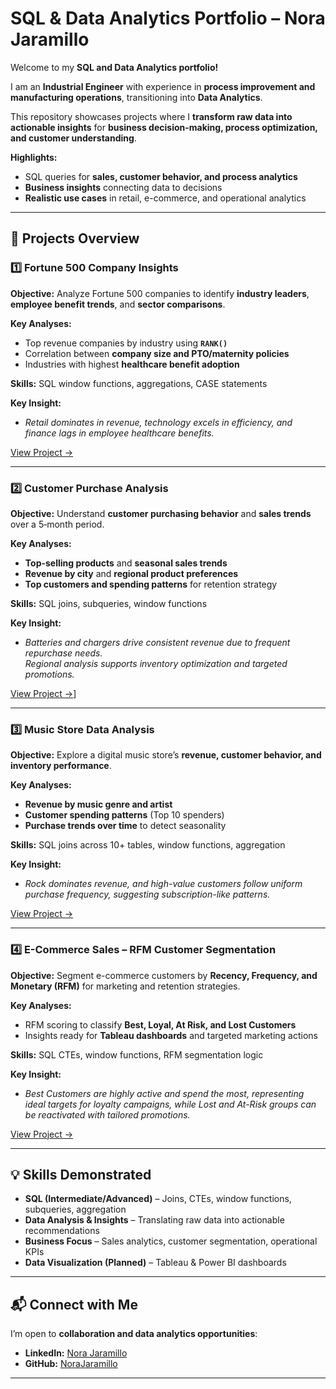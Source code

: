# **SQL & Data Analytics Portfolio – Nora Jaramillo**  

Welcome to my **SQL and Data Analytics portfolio!**  

I am an **Industrial Engineer** with experience in **process improvement and manufacturing operations**, transitioning into **Data Analytics**.  

This repository showcases projects where I **transform raw data into actionable insights** for **business decision-making, process optimization, and customer understanding**.  

**Highlights:**  
- SQL queries for **sales, customer behavior, and process analytics**  
- **Business insights** connecting data to decisions  
- **Realistic use cases** in retail, e-commerce, and operational analytics  

---

## **📂 Projects Overview**

### **1️⃣ Fortune 500 Company Insights**
**Objective:** Analyze Fortune 500 companies to identify **industry leaders**, **employee benefit trends**, and **sector comparisons**.  

**Key Analyses:**  
- Top revenue companies by industry using **`RANK()`**  
- Correlation between **company size and PTO/maternity policies**  
- Industries with highest **healthcare benefit adoption**  

**Skills:** SQL window functions, aggregations, CASE statements  

**Key Insight:**  
- *Retail dominates in revenue, technology excels in efficiency, and finance lags in employee healthcare benefits.*  

[View Project →](Fortune%20500%20Analysis.md)  

---

### **2️⃣ Customer Purchase Analysis**  
**Objective:** Understand **customer purchasing behavior** and **sales trends** over a 5‑month period.  

**Key Analyses:**  
- **Top-selling products** and **seasonal sales trends**  
- **Revenue by city** and **regional product preferences**  
- **Top customers and spending patterns** for retention strategy  

**Skills:** SQL joins, subqueries, window functions  

**Key Insight:**  
- *Batteries and chargers drive consistent revenue due to frequent repurchase needs.  
  Regional analysis supports inventory optimization and targeted promotions.*  

[View Project →](https://github.com/NoraJaramillo/SQL/blob/main/Customer%20Purchase%20Analysis)]


---

### **3️⃣ Music Store Data Analysis**  
**Objective:** Explore a digital music store’s **revenue, customer behavior, and inventory performance**.  

**Key Analyses:**  
- **Revenue by music genre and artist**  
- **Customer spending patterns** (Top 10 spenders)  
- **Purchase trends over time** to detect seasonality  

**Skills:** SQL joins across 10+ tables, window functions, aggregation  

**Key Insight:**  
- *Rock dominates revenue, and high-value customers follow uniform purchase frequency, suggesting subscription-like patterns.*  

[View Project →](Music%20Store%20Data%20Analysis.md)  

---

### **4️⃣ E-Commerce Sales – RFM Customer Segmentation**  
**Objective:** Segment e-commerce customers by **Recency, Frequency, and Monetary (RFM)** for marketing and retention strategies.  

**Key Analyses:**  
- RFM scoring to classify **Best, Loyal, At Risk, and Lost Customers**  
- Insights ready for **Tableau dashboards** and targeted marketing actions  

**Skills:** SQL CTEs, window functions, RFM segmentation logic  

**Key Insight:**  
- *Best Customers are highly active and spend the most, representing ideal targets for loyalty campaigns, while Lost and At-Risk groups can be reactivated with tailored promotions.*  

[View Project →](https://github.com/NoraJaramillo/SQL/blob/main/E-Commerce%20Sales)

---


## **💡 Skills Demonstrated**
- **SQL (Intermediate/Advanced)** – Joins, CTEs, window functions, subqueries, aggregation  
- **Data Analysis & Insights** – Translating raw data into actionable recommendations  
- **Business Focus** – Sales analytics, customer segmentation, operational KPIs  
- **Data Visualization (Planned)** – Tableau & Power BI dashboards  

---

## **📬 Connect with Me**
I’m open to **collaboration and data analytics opportunities**:  

- **LinkedIn:** [Nora Jaramillo](https://www.linkedin.com/in/nora-jaramillo-6b577268/)
- **GitHub:** [NoraJaramillo](https://github.com/NoraJaramillo)  

---
